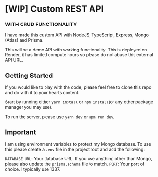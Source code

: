# [WIP] Custom REST API
### WITH CRUD FUNCTIONALITY

I have made this custom API with NodeJS, TypeScript, Express, Mongo (Atlas) and Prisma.

This will be a demo API with working functionality. This is deployed on Render, it has limited compute hours so please do not abuse this external API URL.

## Getting Started
If you would like to play with the code, please feel free to clone this repo and do with it to your hearts content. 

Start by running either `yarn install` or `npm install`(or any other package manager you may use).

To run the server, please use `yarn dev` or `npm run dev`.

## Important
I am using environment variables to protect my Mongo database. To use this please create a `.env` file in the project root and add the following:

`DATABASE_URL`: Your database URL. If you use anything other than Mongo, please also update the `prisma.schema` file to match.
`PORT`: Your port of choice. I typically use 1337.
